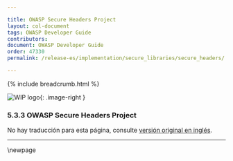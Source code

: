 ```yaml
---

title: OWASP Secure Headers Project
layout: col-document
tags: OWASP Developer Guide
contributors:
document: OWASP Developer Guide
order: 47330
permalink: /release-es/implementation/secure_libraries/secure_headers/

---
```


{% include breadcrumb.html %}

<style type="text/css">
.image-right {
  height: 180px;
  display: block;
  margin-left: auto;
  margin-right: auto;
  float: right;
}
</style>

![WIP logo](../../../assets/images/dg_wip.png "Work in progress"){: .image-right }

### 5.3.3 OWASP Secure Headers Project

No hay traducción para esta página, consulte [versión original en inglés][release070303].

----

[release070303]: https://github.com/OWASP/www-project-developer-guide/blob/main/release/07-implementation/03-secure-libraries/03-secure-headers.md

\newpage
